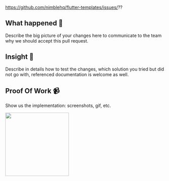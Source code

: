 https://github.com/nimblehq/flutter-templates/issues/??

## What happened 👀

Describe the big picture of your changes here to communicate to the team why we should accept this pull request.

## Insight 📝

Describe in details how to test the changes, which solution you tried but did not go with, referenced documentation is
welcome as well.

## Proof Of Work 📹

Show us the implementation: screenshots, gif, etc.

<img src="URL_GOES_HERE" width=200 />
